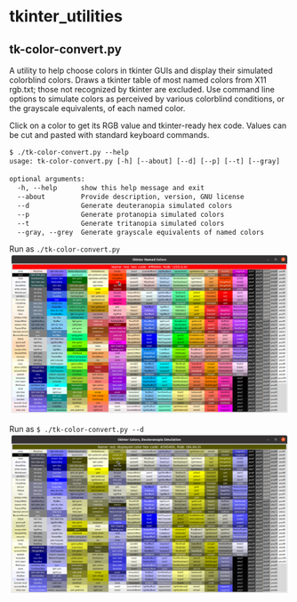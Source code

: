 # tkinter_utilities
## tk-color-convert.py
A utility to help choose colors in tkinter GUIs and display their simulated colorblind colors.
Draws a tkinter table of most named colors from X11 rgb.txt; those not recognized by tkinter are excluded.
Use command line options to simulate colors as perceived by various colorblind conditions,
or the grayscale equivalents, of each named color. 

Click on a color to get its RGB value and tkinter-ready hex code. Values can be cut and pasted with standard keyboard commands.
```
$ ./tk-color-convert.py --help
usage: tk-color-convert.py [-h] [--about] [--d] [--p] [--t] [--gray]

optional arguments:
  -h, --help      show this help message and exit
  --about         Provide description, version, GNU license
  --d             Generate deuteranopia simulated colors
  --p             Generate protanopia simulated colors
  --t             Generate tritanopia simulated colors
  --gray, --grey  Generate grayscale equivalents of named colors
```
Run as `./tk-color-convert.py`
![named-colors](images/tkinter_colors.png)

Run as `$ ./tk-color-convert.py --d`
![deuteranope-sim-colors](images/deuteranopia_sim.png)


